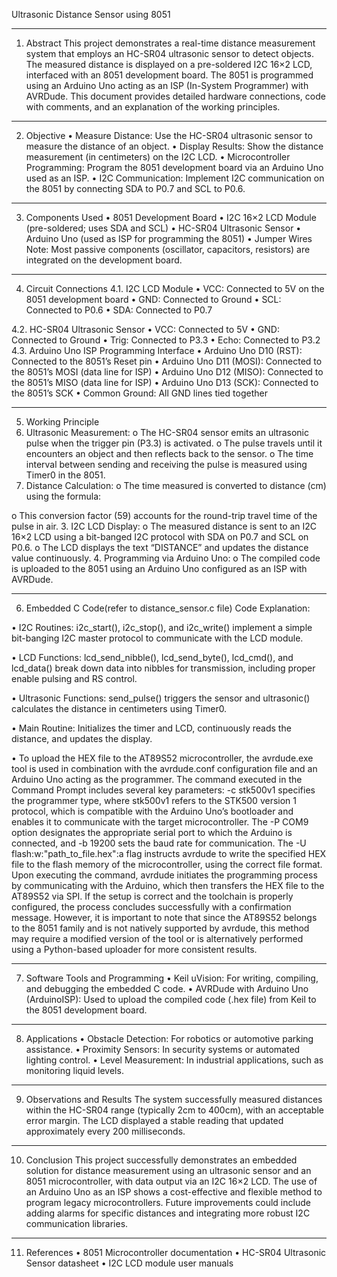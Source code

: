 Ultrasonic Distance Sensor using 8051
________________________________________
1. Abstract
This project demonstrates a real-time distance measurement system that employs an HC-SR04 ultrasonic sensor to detect objects. The measured distance is displayed on a pre-soldered I2C 16×2 LCD, interfaced with an 8051 development board. The 8051 is programmed using an Arduino Uno acting as an ISP (In-System Programmer) with AVRDude. This document provides detailed hardware connections, code with comments, and an explanation of the working principles.
________________________________________
2. Objective
•	Measure Distance: Use the HC-SR04 ultrasonic sensor to measure the distance of an object.
•	Display Results: Show the distance measurement (in centimeters) on the I2C LCD.
•	Microcontroller Programming: Program the 8051 development board via an Arduino Uno used as an ISP.
•	I2C Communication: Implement I2C communication on the 8051 by connecting SDA to P0.7 and SCL to P0.6.
________________________________________
3. Components Used
•	8051 Development Board
•	I2C 16×2 LCD Module (pre-soldered; uses SDA and SCL)
•	HC-SR04 Ultrasonic Sensor
•	Arduino Uno (used as ISP for programming the 8051)
•	Jumper Wires
Note: Most passive components (oscillator, capacitors, resistors) are integrated on the development board.
________________________________________
4. Circuit Connections
4.1. I2C LCD Module
•	VCC: Connected to 5V on the 8051 development board
•	GND: Connected to Ground
•	SCL: Connected to P0.6
•	SDA: Connected to P0.7

4.2. HC-SR04 Ultrasonic Sensor
•	VCC: Connected to 5V
•	GND: Connected to Ground
•	Trig: Connected to P3.3
•	Echo: Connected to P3.2
4.3. Arduino Uno ISP Programming Interface
•	Arduino Uno D10 (RST): Connected to the 8051’s Reset pin
•	Arduino Uno D11 (MOSI): Connected to the 8051’s MOSI (data line for ISP)
•	Arduino Uno D12 (MISO): Connected to the 8051’s MISO (data line for ISP)
•	Arduino Uno D13 (SCK): Connected to the 8051’s SCK
•	Common Ground: All GND lines tied together
________________________________________
5. Working Principle
1.	Ultrasonic Measurement:
o	The HC-SR04 sensor emits an ultrasonic pulse when the trigger pin (P3.3) is activated.
o	The pulse travels until it encounters an object and then reflects back to the sensor.
o	The time interval between sending and receiving the pulse is measured using Timer0 in the 8051.
2.	Distance Calculation:
o	The time measured is converted to distance (cm) using the formula:
                                
o	This conversion factor (59) accounts for the round-trip travel time of the pulse in air.
3.	I2C LCD Display:
o	The measured distance is sent to an I2C 16×2 LCD using a bit-banged I2C protocol with SDA on P0.7 and SCL on P0.6.
o	The LCD displays the text “DISTANCE” and updates the distance value continuously.
4.	Programming via Arduino Uno:
o	The compiled code is uploaded to the 8051 using an Arduino Uno configured as an ISP with AVRDude.
________________________________________
6. Embedded C Code(refer to distance_sensor.c file)
Code Explanation:

•	I2C Routines: i2c_start(), i2c_stop(), and i2c_write() implement a simple bit-banging I2C master protocol to communicate with the LCD module.

•	LCD Functions: lcd_send_nibble(), lcd_send_byte(), lcd_cmd(), and lcd_data() break down data into nibbles for transmission, including proper enable pulsing and RS control.

•	Ultrasonic Functions: send_pulse() triggers the sensor and ultrasonic() calculates the distance in centimeters using Timer0.

•	Main Routine: Initializes the timer and LCD, continuously reads the distance, and updates the display.
 
•	To upload the HEX file to the AT89S52 microcontroller, the avrdude.exe tool is used in combination with the avrdude.conf configuration file and an Arduino Uno acting as the programmer. The command executed in the Command Prompt includes several key parameters: -c stk500v1 specifies the programmer type, where stk500v1 refers to the STK500 version 1 protocol, which is compatible with the Arduino Uno’s bootloader and enables it to communicate with the target microcontroller. The -P COM9 option designates the appropriate serial port to which the Arduino is connected, and -b 19200 sets the baud rate for communication. The -U flash:w:"path_to_file.hex":a flag instructs avrdude to write the specified HEX file to the flash memory of the microcontroller, using the correct file format. Upon executing the command, avrdude initiates the programming process by communicating with the Arduino, which then transfers the HEX file to the AT89S52 via SPI. If the setup is correct and the toolchain is properly configured, the process concludes successfully with a confirmation message. However, it is important to note that since the AT89S52 belongs to the 8051 family and is not natively supported by avrdude, this method may require a modified version of the tool or is alternatively performed using a Python-based uploader for more consistent results.
________________________________________
7. Software Tools and Programming
•	Keil uVision: For writing, compiling, and debugging the embedded C code.
•	AVRDude with Arduino Uno (ArduinoISP): Used to upload the compiled code (.hex file) from Keil to the 8051 development board.
________________________________________
8. Applications
•	Obstacle Detection: For robotics or automotive parking assistance.
•	Proximity Sensors: In security systems or automated lighting control.
•	Level Measurement: In industrial applications, such as monitoring liquid levels.
________________________________________
9. Observations and Results
The system successfully measured distances within the HC-SR04 range (typically 2cm to 400cm), with an acceptable error margin. The LCD displayed a stable reading that updated approximately every 200 milliseconds.
________________________________________
10. Conclusion
This project successfully demonstrates an embedded solution for distance measurement using an ultrasonic sensor and an 8051 microcontroller, with data output via an I2C 16×2 LCD. The use of an Arduino Uno as an ISP shows a cost-effective and flexible method to program legacy microcontrollers. Future improvements could include adding alarms for specific distances and integrating more robust I2C communication libraries.
________________________________________
11. References
•	8051 Microcontroller documentation
•	HC-SR04 Ultrasonic Sensor datasheet
•	I2C LCD module user manuals
